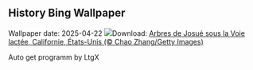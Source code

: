 ## History Bing Wallpaper
Wallpaper date: 2025-04-22
![](https://www.bing.com/th?id=OHR.JoshuaStars_FR-CA1371442285_UHD.jpg&w=1000)Download: [Arbres de Josué sous la Voie lactée, Californie, États-Unis (© Chao Zhang/Getty Images)](https://www.bing.com/th?id=OHR.JoshuaStars_FR-CA1371442285_UHD.jpg)

Auto get programm by LtgX
